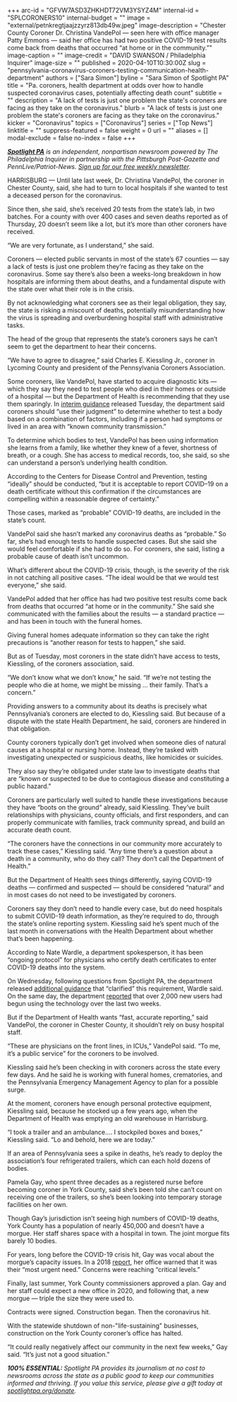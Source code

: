 +++
arc-id = "GFVW7ASD3ZHKHDT72VM3YSYZ4M"
internal-id = "SPLCORONERS10"
internal-budget = ""
image = "external/petnkregtjaajzzyrz813db49w.jpeg"
image-description = "Chester County Coroner Dr. Christina VandePol — seen here with office manager Patty Emmons — said her office has had two positive COVID-19 test results come back from deaths that occurred “at home or in the community.”"
image-caption = ""
image-credit = "DAVID SWANSON / Philadelphia Inquirer"
image-size = ""
published = 2020-04-10T10:30:00Z
slug = "pennsylvania-coronavirus-coroners-testing-communication-health-department"
authors = ["Sara Simon"]
byline = "Sara Simon of Spotlight PA"
title = "Pa. coroners, health department at odds over how to handle suspected coronavirus cases, potentially affecting death count"
subtitle = ""
description = "A lack of tests is just one problem the state's coroners are facing as they take on the coronavirus."
blurb = "A lack of tests is just one problem the state's coroners are facing as they take on the coronavirus."
kicker = "Coronavirus"
topics = ["Coronavirus"]
series = ["Top News"]
linktitle = ""
suppress-featured = false
weight = 0
url = ""
aliases = []
modal-exclude = false
no-index = false
+++

<a href="https://www.spotlightpa.org/"><i><b>Spotlight PA</b></i></a><i> is an independent, nonpartisan newsroom powered by The Philadelphia Inquirer in partnership with the Pittsburgh Post-Gazette and PennLive/Patriot-News. </i><a href="https://www.spotlightpa.org/newsletters"><i>Sign up for our free weekly newsletter</i></a><i>.</i>

HARRISBURG — Until late last week, Dr. Christina VandePol, the coroner in Chester County, said, she had to turn to local hospitals if she wanted to test a deceased person for the coronavirus.

Since then, she said, she’s received 20 tests from the state’s lab, in two batches. For a county with over 400 cases and seven deaths reported as of Thursday, 20 doesn’t seem like a lot, but it’s more than other coroners have received.

“We are very fortunate, as I understand,” she said.

Coroners — elected public servants in most of the state’s 67 counties — say a lack of tests is just one problem they’re facing as they take on the coronavirus. Some say there’s also been a weeks-long breakdown in how hospitals are informing them about deaths, and a fundamental dispute with the state over what their role is in the crisis.

By not acknowledging what coroners see as their legal obligation, they say, the state is risking a miscount of deaths, potentially misunderstanding how the virus is spreading and overburdening hospital staff with administrative tasks.

The head of the group that represents the state’s coroners says he can’t seem to get the department to hear their concerns.

“We have to agree to disagree,” said Charles E. Kiessling Jr., coroner in Lycoming County and president of the Pennsylvania Coroners Association.

<script src="https://www.spotlightpa.org/embed.js" async></script><div data-spl-embed-version="1" data-spl-src="https://www.spotlightpa.org/embeds/donate/"></div>


Some coroners, like VandePol, have started to acquire diagnostic kits — which they say they need to test people who died in their homes or outside of a hospital — but the Department of Health is recommending that they use them sparingly. In <a href="https://www.health.pa.gov/topics/Documents/Diseases%20and%20Conditions/Interim%20Guidance%20on%20Postmortem%20Care%20of%20a%20Decedent%20Whose%20Death%20is%20Confirmed%20or%20Suspected%20to%20be%20Attributed%20to%20COVID-19.pdf">interim guidance</a> released Tuesday, the department said coroners should “use their judgment” to determine whether to test a body based on a combination of factors, including if a person had symptoms or lived in an area with “known community transmission.”

To determine which bodies to test, VandePol has been using information she learns from a family, like whether they knew of a fever, shortness of breath, or a cough. She has access to medical records, too, she said, so she can understand a person’s underlying health condition.

According to the Centers for Disease Control and Prevention, testing “ideally” should be conducted, “but it is acceptable to report COVID–19 on a death certificate without this confirmation if the circumstances are compelling within a reasonable degree of certainty.”

Those cases, marked as “probable” COVID-19 deaths, are included in the state’s count.

VandePol said she hasn’t marked any coronavirus deaths as “probable.” So far, she’s had enough tests to handle suspected cases. But she said she would feel comfortable if she had to do so. For coroners, she said, listing a probable cause of death isn’t uncommon.

What’s different about the COVID-19 crisis, though, is the severity of the risk in not catching all positive cases. “The ideal would be that we would test everyone,” she said.

VandePol added that her office has had two positive test results come back from deaths that occurred “at home or in the community.” She said she communicated with the families about the results — a standard practice — and has been in touch with the funeral homes.

Giving funeral homes adequate information so they can take the right precautions is “another reason for tests to happen,” she said.

But as of Tuesday, most coroners in the state didn’t have access to tests, Kiessling, of the coroners association, said.

“We don’t know what we don’t know,” he said. “If we’re not testing the people who die at home, we might be missing … their family. That’s a concern.”

Providing answers to a community about its deaths is precisely what Pennsylvania’s coroners are elected to do, Kiessling said. But because of a dispute with the state Health Department, he said, coroners are hindered in that obligation.

County coroners typically don’t get involved when someone dies of natural causes at a hospital or nursing home. Instead, they’re tasked with investigating unexpected or suspicious deaths, like homicides or suicides.

They also say they’re obligated under state law to investigate deaths that are “known or suspected to be due to contagious disease and constituting a public hazard.”

Coroners are particularly well suited to handle these investigations because they have “boots on the ground” already, said Kiessling. They’ve built relationships with physicians, county officials, and first responders, and can properly communicate with families, track community spread, and build an accurate death count.

“The coroners have the connections in our community more accurately to track these cases,” Kiessling said. “Any time there’s a question about a death in a community, who do they call? They don’t call the Department of Health.”

But the Department of Health sees things differently, saying COVID-19 deaths — confirmed and suspected — should be considered “natural” and in most cases do not need to be investigated by coroners.

Coroners say they don’t need to handle every case, but do need hospitals to submit COVID-19 death information, as they’re required to do, through the state’s online reporting system. Kiessling said he’s spent much of the last month in conversations with the Health Department about whether that’s been happening.

<script src="https://www.spotlightpa.org/embed.js" async></script><div data-spl-embed-version="1" data-spl-src="https://www.spotlightpa.org/embeds/newsletter/"></div>


According to Nate Wardle, a department spokesperson, it has been “ongoing protocol” for physicians who certify death certificates to enter COVID-19 deaths into the system.

On Wednesday, following questions from Spotlight PA, the department released <a href="https://www.health.pa.gov/topics/Documents/Reporting-Registries/SRN%202020-13%20Additional%20Guidance%20for%20Medical%20Professionals%20-%20Reporting%20of%20Deaths%20Attributed%20to%20COVID-19.pdf">additional guidance</a> that “clarified” this requirement, Wardle said. On the same day, the department <a href="https://www.health.pa.gov/topics/Documents/Reporting-Registries/SRN%202020-13%20Additional%20Guidance%20for%20Medical%20Professionals%20-%20Reporting%20of%20Deaths%20Attributed%20to%20COVID-19.pdf">reported</a> that over 2,000 new users had begun using the technology over the last two weeks.

But if the Department of Health wants “fast, accurate reporting,” said VandePol, the coroner in Chester County, it shouldn’t rely on busy hospital staff.

“These are physicians on the front lines, in ICUs,” VandePol said. “To me, it’s a public service” for the coroners to be involved.



Kiessling said he’s been checking in with coroners across the state every few days. And he said he is working with funeral homes, crematories, and the Pennsylvania Emergency Management Agency to plan for a possible surge.

At the moment, coroners have enough personal protective equipment, Kiessling said, because he stocked up a few years ago, when the Department of Health was emptying an old warehouse in Harrisburg.

“I took a trailer and an ambulance.… I stockpiled boxes and boxes,” Kiessling said. “Lo and behold, here we are today.”

If an area of Pennsylvania sees a spike in deaths, he’s ready to deploy the association’s four refrigerated trailers, which can each hold dozens of bodies.

Pamela Gay, who spent three decades as a registered nurse before becoming coroner in York County, said she’s been told she can’t count on receiving one of the trailers, so she’s been looking into temporary storage facilities on her own.

Though Gay’s jurisdiction isn’t seeing high numbers of COVID-19 deaths, York County has a population of nearly 450,000 and doesn’t have a morgue. Her staff shares space with a hospital in town. The joint morgue fits barely 10 bodies.

For years, long before the COVID-19 crisis hit, Gay was vocal about the morgue’s capacity issues. In a 2018 <a href="https://yorkcountypa.gov/images/pdf/coroner/2018_York_County_PA_Coroner_Annual_Report.pdf">report</a>, her office warned that it was their “most urgent need.” Concerns were reaching “critical levels.”

Finally, last summer, York County commissioners approved a plan. Gay and her staff could expect a new office in 2020, and following that, a new morgue — triple the size they were used to.

Contracts were signed. Construction began. Then the coronavirus hit.

With the statewide shutdown of non-"life-sustaining" businesses, construction on the York County coroner’s office has halted.

“It could really negatively affect our community in the next few weeks,” Gay said. “It’s just not a good situation.”

<i><b>100% ESSENTIAL: </b></i><i>Spotlight PA provides its journalism at no cost to newsrooms across the state as a public good to keep our communities informed and thriving. If you value this service, please give a gift today at </i><a href="https://www.spotlightpa.org/donate"><i>spotlightpa.org/donate</i></a><i>.</i>

<script src="https://www.spotlightpa.org/embed.js" async></script><div data-spl-embed-version="1" data-spl-src="https://www.spotlightpa.org/embeds/tips/?tip_text=Do%20you%20have%20a%20tip%20about%20%3Cb%3Ehow%20Pa.'s%20government%20is%20responding%20to%20the%20coronavirus%3C%2Fb%3E%3F%20Tell%20us."></div>
